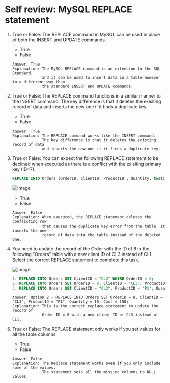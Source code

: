 # Self review: MySQL REPLACE statement

1. True or False: The REPLACE command in MySQL can be used in place of both the INSERT and UPDATE commands.
   - True
   - False
   ```
   Answer: True
   Explanation: The MySQL REPLACE command is an extension to the SQL Standard,
                and it can be used to insert data in a table however in a different way than
                the standard INSERT and UPDATE commands.
   ```

2. True or False: The REPLACE command functions in a similar manner to the INSERT command. The key difference is that it deletes the exisiting record of data and inserts the new one if it finds a duplicate key.
   - True
   - False
   ```
   Answer: True
   Explanation: The REPLACE command works like the INSERT command.
                The key difference is that it deletes the existing record of data
                and inserts the new one if it finds a duplicate key. 
   ```

3. True or False: You can expect the following REPLACE statement to be declined when executed as there is a conflict with the exisiting primary key (ID=7).
   
   ```SQL
   REPLACE INTO Orders (OrderID, ClientID, ProductID , Quantity, Cost) VALUES (7, "Cl1", "P1", 10, 600);
   ```

   ![image](https://github.com/Memmes27/Meta-Database-Engineer-Professional/assets/63331353/5040f8fe-df1f-403a-8b45-02df7fa1e4fd)

   - True
   - False
   ```
   Answer: False
   Explanation: When executed, the REPLACE statement deletes the conflicting row
                that causes the duplicate key error from the table. It inserts the new
                record of data into the table instead of the deleted one.
   ```

4. You need to update the record of the Order with the ID of 8 in the following "Orders" table with a new client ID of CL3 instead of CL1. Select the correct REPLACE statement to complete this task.

   ![image](https://github.com/Memmes27/Meta-Database-Engineer-Professional/assets/63331353/46875fea-ceff-4181-8e63-c597a9d69647)

   ```SQL Answer
   1. REPLACE INTO Orders SET ClientID = "CL3" WHERE OrderID = 8;
   2. REPLACE INTO Orders SET OrderID = 8, ClientID = "CL3", ProductID = "P1", Quantity = 15, Cost = 150;
   3. REPLACE INTO Orders SET ClientID = "CL3", ProductID = "P1", Quantity = 15, Cost =150 WHERE OrderID = 8;
   ```

   ```
   Answer: Option 2 - REPLACE INTO Orders SET OrderID = 8, ClientID = "CL3", ProductID = "P1", Quantity = 15, Cost = 150;
   Explanation: This is the correct replace statement to update the record of
                Order ID = 8 with a new client ID of CL3 instead of CL1.
   ```

5. True or False: The REPLACE statement only works if you set values for all the table columns
   - True
   - False
   ```
   Answer: False
   Explanation: The Replace statement works even if you only include some of the values.
                The statement sets all the missing columns to NULL values. 
   ```
